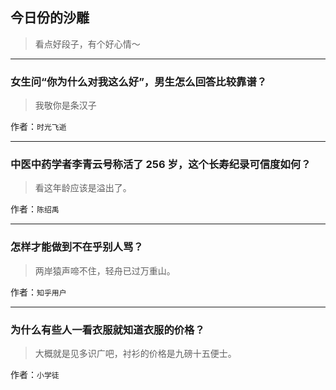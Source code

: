 ## 今日份的沙雕

> 看点好段子，有个好心情～


 
---

### 女生问“你为什么对我这么好”，男生怎么回答比较靠谱？

> 我敬你是条汉子


作者：`时光飞逝`

---

### 中医中药学者李青云号称活了 256 岁，这个长寿纪录可信度如何？

> 看这年龄应该是溢出了。


作者：`陈绍禹`

---

### 怎样才能做到不在乎别人骂？

> 两岸猿声啼不住，轻舟已过万重山。


作者：`知乎用户`

---

### 为什么有些人一看衣服就知道衣服的价格？

> 大概就是见多识广吧，衬衫的价格是九磅十五便士。


作者：`小学徒`
